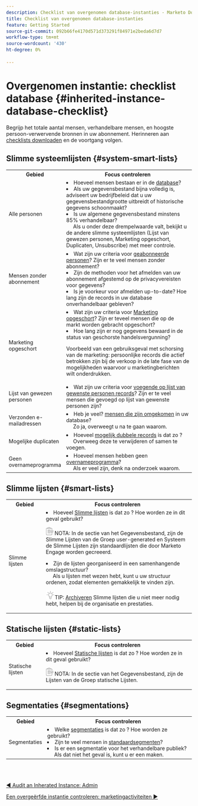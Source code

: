 ```yaml
---
description: Checklist van overgenomen database-instanties - Marketo Docs - Productdocumentatie
title: Checklist van overgenomen database-instanties
feature: Getting Started
source-git-commit: 092b66fe4170d571d373291f84971e2beda6d7d7
workflow-type: tm+mt
source-wordcount: '430'
ht-degree: 0%

---
```


# Overgenomen instantie: checklist database {#inherited-instance-database-checklist}

Begrijp het totale aantal mensen, verhandelbare mensen, en hoogste persoon-verwervende bronnen in uw abonnement. Herinneren aan [checklists downloaden](/help/marketo/getting-started/inheriting-a-marketo-instance/assets/adobe-marketo-engage-inherited-instance-admin-checklist.xlsx) en de voortgang volgen.

## Slimme systeemlijsten {#system-smart-lists}

<table style="table-layout:auto"> 
 <tbody> 
  <tr> 
   <th style="width:20%">Gebied</th> 
   <th>Focus controleren</th>
  </tr> 
  <tr> 
   <td>Alle personen</td> 
   <td><li>Hoeveel mensen bestaan er in de <a href="/help/marketo/product-docs/core-marketo-concepts/smart-lists-and-static-lists/managing-people-in-smart-lists/database-dashboard.md" target="_blank">database</a>?</li>
<li>Als uw gegevensbestand bijna volledig is, adviseert uw bedrijfbeleid dat u uw gegevensbestandgrootte uitbreidt of historische gegevens schoonmaakt?</li>
<li>Is uw algemene gegevensbestand minstens 85% verhandelbaar? 
<br/>     Als u onder deze drempelwaarde valt, bekijkt u de andere slimme systeemlijsten (Lijst van gewezen personen, Marketing opgeschort, Duplicaten, Unsubscribe) met meer controle.</li></td>
  </tr>
  <tr> 
   <td>Mensen zonder abonnement</td> 
   <td><li>Wat zijn uw criteria voor <a href="/help/marketo/product-docs/email-marketing/deliverability/understanding-unsubscribe.md#marketing-suspended" target="_blank">geabonneerde personen</a>? Zijn er te veel mensen zonder abonnement?</li>
<li>Zijn de methoden voor het afmelden van uw abonnement afgestemd op de privacyvereisten voor gegevens?</li>
<li>Is je voorkeur voor afmelden up-to-date? Hoe lang zijn de records in uw database onverhandelbaar gebleven?</li></td>
  </tr>
  <tr> 
   <td>Marketing opgeschort</td> 
   <td><li>Wat zijn uw criteria voor <a href="/help/marketo/product-docs/email-marketing/deliverability/durable-unsubscribe.md#marketing-suspended" target="_blank">Marketing opgeschort</a>? Zijn er teveel mensen die op de markt worden gebracht opgeschort?</li>
<li>Hoe lang zijn er nog gegevens bewaard in de status van geschorste handelsvergunning?</li>
<p>Voorbeeld van een gebruiksgeval met schorsing van de marketing: persoonlijke records die actief betrokken zijn bij de verkoop in de late fase van de mogelijkheden waarvoor u marketingberichten wilt onderdrukken.</td>
  </tr>
   <tr> 
   <td>Lijst van gewezen personen</td> 
   <td><li>Wat zijn uw criteria voor <a href="/help/marketo/product-docs/core-marketo-concepts/smart-lists-and-static-lists/managing-people-in-smart-lists/add-person-to-blocklist.md" target="_blank">voegende op lijst van gewenste personen records</a>? Zijn er te veel mensen die gevoegd op lijst van gewenste personen zijn?</li></td>
  </tr>
  <tr> 
   <td>Verzonden e-mailadressen</td> 
   <td><li>Heb je veel? <a href="/help/marketo/product-docs/email-marketing/deliverability/hard-and-soft-bounces-in-email.md" target="_blank">mensen die zijn omgekomen</a> in uw database?
   <br/>     Zo ja, overweegt u na te gaan waarom.</li></td></li></td>
  </tr>
  <tr> 
   <td>Mogelijke duplicaten</td> 
   <td><li>Hoeveel <a href="/help/marketo/product-docs/core-marketo-concepts/smart-lists-and-static-lists/managing-people-in-smart-lists/find-and-merge-duplicate-people.md" target="_blank">mogelijk dubbele records</a> is dat zo ?
   <br/>     Overweeg deze te verwijderen of samen te voegen.</li></td>
  </tr>
   <tr> 
   <td>Geen overnameprogramma</td> 
   <td><li>Hoeveel mensen hebben geen <a href="/help/marketo/product-docs/core-marketo-concepts/programs/creating-programs/understanding-program-membership.md#acquisition-program" target="_blank">overnameprogramma</a>?
   <br/>     Als er veel zijn, denk na onderzoek waarom.</li></td>
  </tr>
 </tbody> 
</table>

## Slimme lijsten {#smart-lists}

<table style="table-layout:auto"> 
 <tbody> 
  <tr> 
   <th style="width:20%">Gebied</th> 
   <th>Focus controleren</th>
  </tr> 
  <tr> 
   <td>Slimme lijsten</td> 
   <td><li>Hoeveel <a href="/help/marketo/product-docs/core-marketo-concepts/smart-lists-and-static-lists/understanding-smart-lists.md" target="_blank">Slimme lijsten</a> is dat zo ? Hoe worden ze in dit geval gebruikt?</li>
   <p><img src="assets/note-icon.png" alt="notitiepictogram"> NOTA: In de sectie van het Gegevensbestand, zijn de Slimme Lijsten van de Groep user-generated en Systeem de Slimme Lijsten zijn standaardlijsten die door Marketo Engage worden gecreeerd.
<li>Zijn de lijsten georganiseerd in een samenhangende omslagstructuur? 
<br/>     Als u lijsten met wezen hebt, kunt u uw structuur ordenen, zodat elementen gemakkelijk te vinden zijn.</li>
<p><img src="assets/tip-icon.png" alt="pictogram tip">TIP: <a href="/help/marketo/product-docs/core-marketo-concepts/miscellaneous/understanding-folders.md#archive-a-folder" target="_blank">Archiveren</a> Slimme lijsten die u niet meer nodig hebt, helpen bij de organisatie en prestaties.</td>
  </tr>
 </tbody> 
</table>

## Statische lijsten {#static-lists}

<table style="table-layout:auto"> 
 <tbody> 
  <tr> 
   <th style="width:20%">Gebied</th> 
   <th>Focus controleren</th>
  </tr> 
  <tr> 
   <td>Statische lijsten</td> 
   <td><li>Hoeveel <a href="/help/marketo/product-docs/core-marketo-concepts/smart-lists-and-static-lists/static-lists/understanding-static-lists.md" target="_blank">Statische lijsten</a> is dat zo ? Hoe worden ze in dit geval gebruikt?</li>
   <p><img src="assets/note-icon.png" alt="notitiepictogram"> NOTA: In de sectie van het Gegevensbestand, zijn de Lijsten van de Groep statische Lijsten.</td>
  </tr>
 </tbody> 
</table>

## Segmentaties {#segmentations}

<table style="table-layout:auto"> 
 <tbody> 
  <tr> 
   <th style="width:20%">Gebied</th> 
   <th>Focus controleren</th>
  </tr> 
  <tr> 
   <td>Segmentaties</td> 
   <td><li>Welke <a href="/help/marketo/product-docs/personalization/segmentation-and-snippets/segmentation/create-a-segmentation.md" target="_blank">segmentaties</a> is dat zo ? Hoe worden ze gebruikt?</li>
<li>Zijn te veel mensen in <a href="/help/marketo/product-docs/personalization/segmentation-and-snippets/segmentation/segmentation-order-priority.md" target="_blank">standaardsegmenten</a>?</li>
<li>Is er een segmentatie voor het verhandelbare publiek? 
<br/>     Als dat niet het geval is, kunt u er een maken.</li></td>
  </tr>
 </tbody> 
</table>

<br> 

[◄ Audit an Inherated Instance: Admin](/help/marketo/getting-started/inheriting-a-marketo-instance/admin-section-checklist.md)

[Een overgeërfde instantie controleren: marketingactiviteiten ►](/help/marketo/getting-started/inheriting-a-marketo-instance/marketing-activities-checklist.md)
